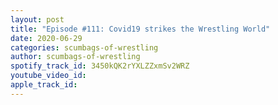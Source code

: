 ```yaml
---
layout: post
title: "Episode #111: Covid19 strikes the Wrestling World"
date: 2020-06-29
categories: scumbags-of-wrestling
author: scumbags-of-wrestling
spotify_track_id: 3450kQK2rYXLZZxmSv2WRZ
youtube_video_id: 
apple_track_id: 
---
```

